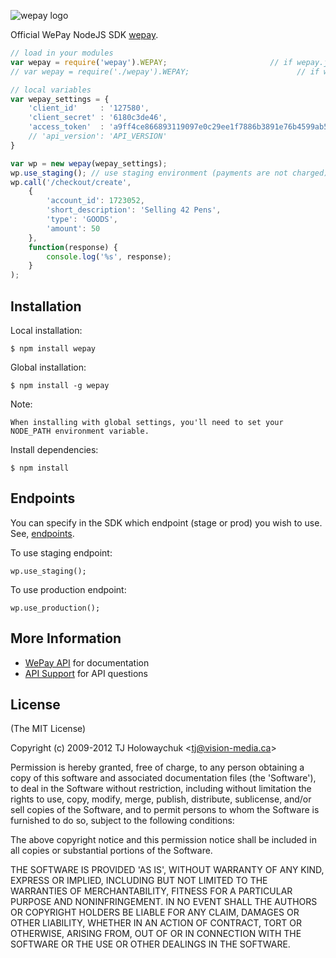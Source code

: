 ![wepay logo](https://www.wepay.com/files/logo_regular.png)

  Official WePay NodeJS SDK [wepay](https://www.wepay.com).

```js
// load in your modules
var wepay = require('wepay').WEPAY;                       // if wepay.js is installed globally/locally
// var wepay = require('./wepay').WEPAY;                        // if wepay.js is in the same directory as your script

// local variables
var wepay_settings = {
	'client_id'     : '127580',
	'client_secret' : '6180c3de46',
	'access_token'  : 'a9ff4ce866893119097e0c29ee1f7886b3891e76b4599ab589c232b4f2f6ddcd', // used for oAuth2
	// 'api_version': 'API_VERSION'
}

var wp = new wepay(wepay_settings);
wp.use_staging(); // use staging environment (payments are not charged)
wp.call('/checkout/create',
	{
		'account_id': 1723052,
		'short_description': 'Selling 42 Pens',
		'type': 'GOODS',
		'amount': 50
	},
	function(response) {
		console.log('%s', response);
	}
);
```

## Installation

 Local installation:

    $ npm install wepay

 Global installation:

    $ npm install -g wepay

 Note:

    When installing with global settings, you'll need to set your NODE_PATH environment variable.

 Install dependencies:

    $ npm install

## Endpoints

  You can specify in the SDK which endpoint (stage or prod) you wish to use. See, [endpoints](https://stage.wepay.com/developer/reference/endpoints).

  To use staging endpoint:
    
    wp.use_staging();

  To use production endpoint:
    
    wp.use_production();

## More Information

  * [WePay API](https://www.wepay.com/developer) for documentation
  * [API Support](https://support.wepay.com) for API questions

## License 

(The MIT License)

Copyright (c) 2009-2012 TJ Holowaychuk &lt;tj@vision-media.ca&gt;

Permission is hereby granted, free of charge, to any person obtaining
a copy of this software and associated documentation files (the
'Software'), to deal in the Software without restriction, including
without limitation the rights to use, copy, modify, merge, publish,
distribute, sublicense, and/or sell copies of the Software, and to
permit persons to whom the Software is furnished to do so, subject to
the following conditions:

The above copyright notice and this permission notice shall be
included in all copies or substantial portions of the Software.

THE SOFTWARE IS PROVIDED 'AS IS', WITHOUT WARRANTY OF ANY KIND,
EXPRESS OR IMPLIED, INCLUDING BUT NOT LIMITED TO THE WARRANTIES OF
MERCHANTABILITY, FITNESS FOR A PARTICULAR PURPOSE AND NONINFRINGEMENT.
IN NO EVENT SHALL THE AUTHORS OR COPYRIGHT HOLDERS BE LIABLE FOR ANY
CLAIM, DAMAGES OR OTHER LIABILITY, WHETHER IN AN ACTION OF CONTRACT,
TORT OR OTHERWISE, ARISING FROM, OUT OF OR IN CONNECTION WITH THE
SOFTWARE OR THE USE OR OTHER DEALINGS IN THE SOFTWARE.
